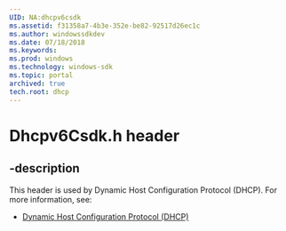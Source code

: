 ```yaml
---
UID: NA:dhcpv6csdk
ms.assetid: f31358a7-4b3e-352e-be82-92517d26ec1c
ms.author: windowssdkdev
ms.date: 07/18/2018
ms.keywords: 
ms.prod: windows
ms.technology: windows-sdk
ms.topic: portal
archived: true
tech.root: dhcp
---
```


# Dhcpv6Csdk.h header


## -description


This header is used by Dynamic Host Configuration Protocol (DHCP). For more information, see:

- [Dynamic Host Configuration Protocol (DHCP)](../_dhcp)
